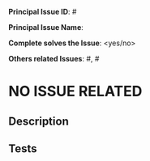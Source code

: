 [//]: # (====================)
[//]: # (Issue Related       )
[//]: # (====================)
[//]: # (The title must have the next format: Issue <Issue ID> - <Issue Name>)
**Principal Issue ID**: #

**Principal Issue Name**: 

**Complete solves the Issue**: <yes/no>

**Others related Issues**: #, #

[//]: # (====================)
[//]: # (Non issue Related   )
[//]: # (====================)
# NO ISSUE RELATED

## Description
[//]: # (Describe the problem that this PR solves)

[//]: # (====================)
[//]: # (All                 )
[//]: # (====================)

## Tests
[//]: # (Steps to test)
[//]: # (1 - bla)
[//]: # (2 - bla bla)
[//]: # (2 - bla bla bla)
